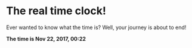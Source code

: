 # The real time clock!

Ever wanted to know what the time is? Well, your journey is about to end!

**The time is Nov 22, 2017, 00:22**